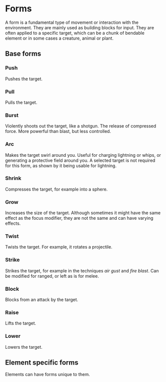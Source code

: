 # Forms

A form is a fundamental type of movement or interaction with the environment.
They are mainly used as building blocks for input.
They are often applied to a specific target,
which can be a chunk of bendable element
or in some cases a creature, animal or plant.

## Base forms

### Push

Pushes the target.

### Pull

Pulls the target.

### Burst

Violently shoots out the target, like a shotgun.
The release of compressed force.
More powerful than blast, but less controlled.

### Arc

Makes the target swirl around you.
Useful for charging lightning or whips,
or generating a protective field around you.
A selected target is not required for this form,
as shown by it being usable for lightning.

### Shrink

Compresses the target, for example into a sphere.

### Grow

Increases the size of the target.
Although sometimes it might have the same effect as the focus modifier,
they are not the same and can have varying effects.

### Twist

Twists the target. For example, it rotates a projectile.

### Strike

Strikes the target, for example in the techniques _air gust_ and _fire blast_.
Can be modified for ranged, or left as is for melee.

### Block

Blocks from an attack by the target.

### Raise

Lifts the target.

### Lower

Lowers the target.

## Element specific forms

Elements can have forms unique to them.
